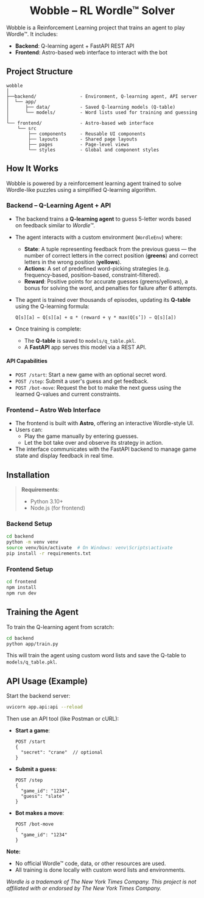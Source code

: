 <div align="center">
<h1>Wobble – RL Wordle™ Solver</h1>
</div>
Wobble is a Reinforcement Learning project that trains an agent to play Wordle™. It includes:

- **Backend**: Q-learning agent + FastAPI REST API
- **Frontend**: Astro-based web interface to interact with the bot

## Project Structure

```
wobble
│
├──backend/                - Environment, Q-learning agent, API server
│  └── app/
│      ├── data/           - Saved Q-learning models (Q-table)
│      └── models/         - Word lists used for training and guessing
│
└── frontend/              - Astro-based web interface
    └── src
        ├── components     - Reusable UI components
        ├── layouts        - Shared page layouts
        ├── pages          - Page-level views
        └── styles         - Global and component styles
```

## How It Works

Wobble is powered by a reinforcement learning agent trained to solve Wordle-like puzzles using a simplified Q-learning algorithm.

### Backend – Q-Learning Agent + API

- The backend trains a **Q-learning agent** to guess 5-letter words based on feedback similar to *Wordle™*.
- The agent interacts with a custom environment (`WordleEnv`) where:
  - **State**: A tuple representing feedback from the previous guess — the number of correct letters in the correct position (**greens**) and correct letters in the wrong position (**yellows**).
  - **Actions**: A set of predefined word-picking strategies (e.g. frequency-based, position-based, constraint-filtered).
  - **Reward**: Positive points for accurate guesses (greens/yellows), a bonus for solving the word, and penalties for failure after 6 attempts.
- The agent is trained over thousands of episodes, updating its **Q-table** using the Q-learning formula:

  ```
  Q[s][a] ← Q[s][a] + α * (reward + γ * max(Q[s’]) − Q[s][a])
  ```

- Once training is complete:
  - The **Q-table** is saved to `models/q_table.pkl`.
  - A **FastAPI** app serves this model via a REST API.

#### API Capabilities

- `POST /start`: Start a new game with an optional secret word.
- `POST /step`: Submit a user's guess and get feedback.
- `POST /bot-move`: Request the bot to make the next guess using the learned Q-values and current constraints.


### Frontend – Astro Web Interface

- The frontend is built with **Astro**, offering an interactive Wordle-style UI.
- Users can:
  - Play the game manually by entering guesses.
  - Let the bot take over and observe its strategy in action.
- The interface communicates with the FastAPI backend to manage game state and display feedback in real time.


## Installation

> **Requirements**:
> - Python 3.10+
> - Node.js (for frontend)

### Backend Setup

```bash
cd backend
python -m venv venv
source venv/bin/activate  # On Windows: venv\Scripts\activate
pip install -r requirements.txt
```

### Frontend Setup

```bash
cd frontend
npm install
npm run dev
```


## Training the Agent

To train the Q-learning agent from scratch:

```bash
cd backend
python app/train.py
```

This will train the agent using custom word lists and save the Q-table to `models/q_table.pkl`.


## API Usage (Example)

Start the backend server:

```bash
uvicorn app.api:api --reload
```

Then use an API tool (like Postman or cURL):

- **Start a game**:
  ```http
  POST /start
  {
    "secret": "crane"  // optional
  }
  ```

- **Submit a guess**:
  ```http
  POST /step
  {
    "game_id": "1234",
    "guess": "slate"
  }
  ```

- **Bot makes a move**:
  ```http
  POST /bot-move
  {
    "game_id": "1234"
  }
  ```


**Note:**

* No official Wordle™ code, data, or other resources are used.
* All training is done locally with custom word lists and environments.

*Wordle is a trademark of The New York Times Company. This project is not affiliated with or endorsed by The New York Times Company.*
